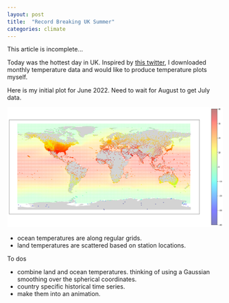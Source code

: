 ```yaml
---
layout: post
title:  "Record Breaking UK Summer"
categories: climate
---
```


This article is incomplete...

Today was the hottest day in UK. Inspired by [this twitter](https://twitter.com/willnorman/status/1548547271725240323?s=20&t=6_NNTeuMTt63XCxS72SPrg), I downloaded monthly temperature data and would like to produce temperature plots myself. 

Here is my initial plot for June 2022. Need to wait for August to get July data. 

![2022 06](/assets/world-temp/2022-06.png)

* ocean temperatures are along regular grids. 
* land temperatures are scattered based on station locations.

To dos
* combine land and ocean temperatures. thinking of using a Gaussian smoothing over the spherical coordinates. 
* country specific historical time series. 
* make them into an animation. 